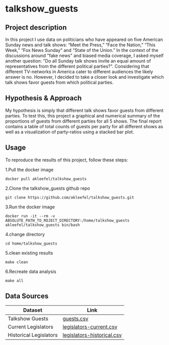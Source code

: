 
# talkshow_guests


## Project description
In this project I use data on politicians who have appeared on five American Sunday news and talk shows: “Meet the Press,” “Face the Nation,” “This Week,” “Fox News Sunday” and “State of the Union.” In the context of the discussions around "fake news" and biased media coverage, I asked myself another question: "Do all Sunday talk shows invite an equal amount of representatives from the different political parties?". Considering that different TV-networks in America cater to different audiences the likely answer is no. However, I decided to take a closer look and investigate which talk shows favor guests from which political parties.

## Hypothesis & Approach
My hypothesis is simply that different talk shows favor guests from different parties. To test this, this project a graphical and numerical summary of the proportions of guests from different parties for all 5 shows. The final report contains a table of total counts of guests per party for all different shows as well as a visualization of party-ratios using a stacked bar plot.

## Usage
To reproduce the results of this project, follow these steps:

1.Pull the docker image

`docker pull akleefel/talkshow_guests`

2.Clone the talkshow_guests github repo

`git clone https://github.com/akleefel/talkshow_guests.git`

3.Run the docker image

`docker run -it --rm -v ABSOLUTE_PATH_TO_ROJECT_DIRECTORY:/home/talkshow_guests akleefel/talkshow_guests bin/bash`

4.change directory

`cd home/talkshow_guests`

5.clean existing results

`make clean`

6.Recreate data analysis

`make all`


## Data Sources

|Dataset|Link|
|---|---|
|Talkshow Guests|[guests.csv](https://github.com/TheUpshot/Sunday-Shows)|
|Current Legislators|[legislators-current.csv](https://github.com/unitedstates/congress-legislators)|
|Historical Legislators|[legislators-historical.csv](https://github.com/unitedstates/congress-legislators)|
